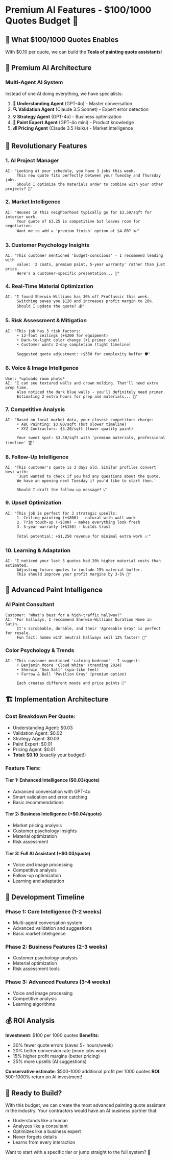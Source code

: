 # Premium AI Features - $100/1000 Quotes Budget 🚀

## 🎯 **What $100/1000 Quotes Enables**

With $0.10 per quote, we can build the **Tesla of painting quote assistants**!

## 💎 **Premium AI Architecture**

### **Multi-Agent AI System**
Instead of one AI doing everything, we have specialists:

1. **🧠 Understanding Agent** (GPT-4o) - Master conversation
2. **🔍 Validation Agent** (Claude 3.5 Sonnet) - Expert error detection  
3. **💡 Strategy Agent** (GPT-4o) - Business optimization
4. **🎨 Paint Expert Agent** (GPT-4o mini) - Product knowledge
5. **💰 Pricing Agent** (Claude 3.5 Haiku) - Market intelligence

## 🌟 **Revolutionary Features**

### 1. **AI Project Manager** 
```
AI: "Looking at your schedule, you have 3 jobs this week. 
     This new quote fits perfectly between your Tuesday and Thursday jobs.
     Should I optimize the materials order to combine with your other projects? 💼"
```

### 2. **Market Intelligence**
```
AI: "Houses in this neighborhood typically go for $3.50/sqft for interior work.
     Your quote of $3.25 is competitive but leaves room for negotiation.
     Want me to add a 'premium finish' option at $4.00? 📊"
```

### 3. **Customer Psychology Insights**
```
AI: "This customer mentioned 'budget-conscious' - I recommend leading with 
     value: '2 coats, premium paint, 5-year warranty' rather than just price.
     Here's a customer-specific presentation... 🎯"
```

### 4. **Real-Time Material Optimization**
```
AI: "I found Sherwin-Williams has 30% off ProClassic this week.
     Switching saves you $120 and increases profit margin to 28%.
     Should I update the quote? 💰"
```

### 5. **Risk Assessment & Mitigation**
```
AI: "This job has 3 risk factors:
     • 12-foot ceilings (+$200 for equipment)
     • Dark-to-light color change (+1 primer coat)
     • Customer wants 2-day completion (tight timeline)
     
     Suggested quote adjustment: +$350 for complexity buffer 🛡️"
```

### 6. **Voice & Image Intelligence**
```
User: *uploads room photo*
AI: "I can see textured walls and crown molding. That'll need extra prep time.
     Also noticed the dark blue walls - you'll definitely need primer.
     Estimating 2 extra hours for prep and materials... 📸"
```

### 7. **Competitive Analysis**
```
AI: "Based on local market data, your closest competitors charge:
     • ABC Painting: $3.80/sqft (but slower timeline)
     • XYZ Contractors: $3.20/sqft (lower quality paint)
     
     Your sweet spot: $3.50/sqft with 'premium materials, professional timeline' 🏆"
```

### 8. **Follow-Up Intelligence**
```
AI: "This customer's quote is 3 days old. Similar profiles convert best with:
     'Just wanted to check if you had any questions about the quote.
     We have an opening next Tuesday if you'd like to start then.'
     
     Should I draft the follow-up message? 📞"
```

### 9. **Upsell Optimization**
```
AI: "This job is perfect for 3 strategic upsells:
     1. Ceiling painting (+$800) - natural with wall work
     2. Trim touch-up (+$300) - makes everything look fresh  
     3. 5-year warranty (+$150) - builds trust
     
     Total potential: +$1,250 revenue for minimal extra work 📈"
```

### 10. **Learning & Adaptation**
```
AI: "I noticed your last 5 quotes had 20% higher material costs than estimated.
     Adjusting future quotes to include 15% material buffer.
     This should improve your profit margins by 3-5% 🎯"
```

## 🎨 **Advanced Paint Intelligence**

### **AI Paint Consultant**
```
Customer: "What's best for a high-traffic hallway?"
AI: "For hallways, I recommend Sherwin-Williams Duration Home in Satin.
     It's scrubbable, durable, and their 'Agreeable Gray' is perfect for resale.
     Fun fact: homes with neutral hallways sell 12% faster! 🎨"
```

### **Color Psychology & Trends**
```
AI: "This customer mentioned 'calming bedroom' - I suggest:
     • Benjamin Moore 'Cloud White' (trending 2024)
     • Sherwin 'Sea Salt' (spa-like feel)
     • Farrow & Ball 'Pavilion Gray' (premium option)
     
     Each creates different moods and price points 🌈"
```

## 🏗️ **Implementation Architecture**

### **Cost Breakdown Per Quote:**
- Understanding Agent: $0.03
- Validation Agent: $0.02  
- Strategy Agent: $0.03
- Paint Expert: $0.01
- Pricing Agent: $0.01
- **Total: $0.10** (exactly your budget!)

### **Feature Tiers:**

#### **Tier 1: Enhanced Intelligence** ($0.03/quote)
- Advanced conversation with GPT-4o
- Smart validation and error catching
- Basic recommendations

#### **Tier 2: Business Intelligence** (+$0.04/quote)  
- Market pricing analysis
- Customer psychology insights
- Material optimization
- Risk assessment

#### **Tier 3: Full AI Assistant** (+$0.03/quote)
- Voice and image processing
- Competitive analysis  
- Follow-up optimization
- Learning and adaptation

## 🚀 **Development Timeline**

### **Phase 1: Core Intelligence** (1-2 weeks)
- Multi-agent conversation system
- Advanced validation and suggestions
- Basic market intelligence

### **Phase 2: Business Features** (2-3 weeks)
- Customer psychology analysis
- Material optimization
- Risk assessment tools

### **Phase 3: Advanced Features** (3-4 weeks)
- Voice and image processing
- Competitive analysis
- Learning algorithms

## 💰 **ROI Analysis**

**Investment**: $100 per 1000 quotes
**Benefits**:
- 30% fewer quote errors (saves 5+ hours/week)
- 20% better conversion rate (more jobs won)
- 15% higher profit margins (better pricing)
- 25% more upsells (AI suggestions)

**Conservative estimate**: $500-1000 additional profit per 1000 quotes
**ROI**: 500-1000% return on AI investment!

## 🎯 **Ready to Build?**

With this budget, we can create the most advanced painting quote assistant in the industry. Your contractors would have an AI business partner that:

- Understands like a human
- Analyzes like a consultant  
- Optimizes like a business expert
- Never forgets details
- Learns from every interaction

Want to start with a specific tier or jump straight to the full system? 🚀